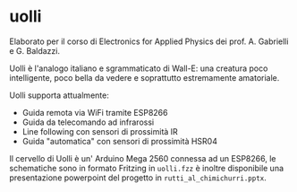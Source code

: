 # uolli
Elaborato per il corso di Electronics for Applied Physics dei prof. A. Gabrielli e G. Baldazzi.

Uolli è l'analogo italiano e sgrammaticato di Wall-E: una creatura poco intelligente, poco bella da vedere e soprattutto estremamente amatoriale.

Uolli supporta attualmente:
* Guida remota via WiFi tramite ESP8266
* Guida da telecomando ad infrarossi
* Line following con sensori di prossimità IR
* Guida "automatica" con sensori di prossimità HSR04

Il cervello di Uolli è un' Arduino Mega 2560 connessa ad un ESP8266, le schematiche sono in formato Fritzing in `uolli.fzz`
è inoltre disponibile una presentazione powerpoint del progetto in `rutti_al_chimichurri.pptx`.
